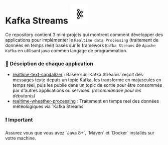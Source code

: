 <h1>
Kafka Streams 
<img src="./realtime-weather-processing/imgs/kafka.webp" width="60px" height="62px" alt="icone Apache Kafka Streams" />
</h1>

Ce repository contient 3 mini-projets qui montrent comment développer des applications pour 
implémenter le `Realtime data Processing` (traitement de données en temps réel) 
basés sur le framework `Kafka Streams` de `Apache Kafka` en utilisant java commen langage 
de programmation.

<h3>📝 Désciption de chaque application</h3>
<ul>
<li>
<a href="./realtime-text-capitalizer">realtime-text-capitalizer</a> : 
Basée sur `Kafka Streams` reçoit des messages texte 
depuis un topic Kafka, les transforme en majuscules en temps réel, 
puis les publie dans un topic de sortie pour être consommés par d'autres 
applications ou services. <i>(recommandée pour les débutants)</i>
</li>

<li>
<a href="./realtime-wheather-processing">realtime-wheather-processing</a> : 
Traitement en temps reel des données météologiques via `Kafka Streams`
</i>
</li>
</ul>

<h3>❗ Important</h3>
Assurez vous que vous avez `Java 8+`, `Maven` et `Docker` installés sur votre machine. 


